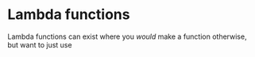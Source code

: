 # Lambda functions
Lambda functions can exist where you _would_ make a function otherwise, but want to just use 
